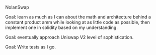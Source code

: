 NolanSwap


Goal: learn as much as I can about the math and architecture behind a constant product amm while looking at as little code as possible, then implement one in solidity based on my understanding. 

Goal: eventually approach Uniswap V2 level of sophistication.

Goal: Write tests as I go.